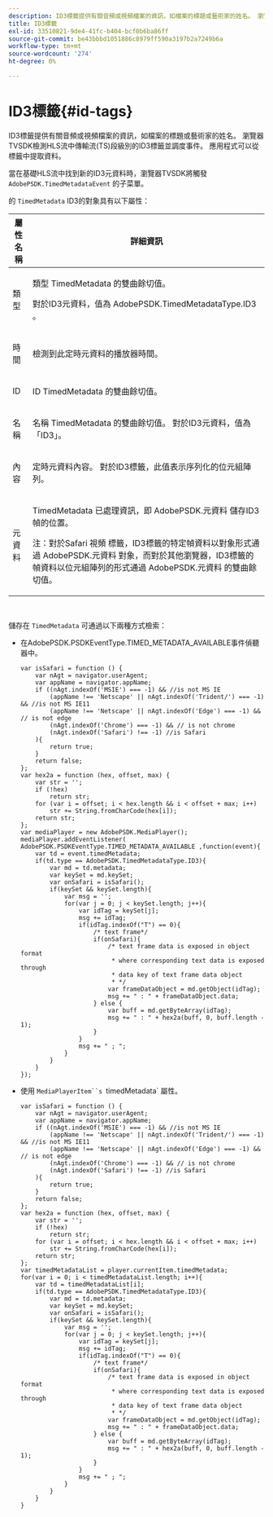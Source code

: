 ```yaml
---
description: ID3標籤提供有關音頻或視頻檔案的資訊，如檔案的標題或藝術家的姓名。 瀏覽器TVSDK檢測HLS流中傳輸流(TS)段級別的ID3標籤並調度事件。 應用程式可以從標籤中提取資料。
title: ID3標籤
exl-id: 33510821-9de4-41fc-b404-bcf0b6ba86ff
source-git-commit: be43bbbd1051886c8979ff590a3197b2a7249b6a
workflow-type: tm+mt
source-wordcount: '274'
ht-degree: 0%

---
```


# ID3標籤{#id-tags}

ID3標籤提供有關音頻或視頻檔案的資訊，如檔案的標題或藝術家的姓名。 瀏覽器TVSDK檢測HLS流中傳輸流(TS)段級別的ID3標籤並調度事件。 應用程式可以從標籤中提取資料。

當在基礎HLS流中找到新的ID3元資料時，瀏覽器TVSDK將觸發 `AdobePSDK.TimedMetadataEvent` 的子菜單。

的 `TimedMetadata` ID3的對象具有以下屬性：

<table id="table_6C61886187FB44B4B9821E4B00200018"> 
 <thead> 
  <tr> 
   <th colname="col1" class="entry"> 屬性名稱 </th> 
   <th colname="col2" class="entry"> 詳細資訊 </th> 
  </tr> 
 </thead>
 <tbody> 
  <tr> 
   <td colname="col1"> <p> <span class="codeph"> 類型 </span> </p> </td> 
   <td colname="col2"> <p>類型 <span class="codeph"> TimedMetadata </span> 的雙曲餘切值。 </p> <p>對於ID3元資料，值為 <span class="codeph"> AdobePSDK.TimedMetadataType.ID3 </span>。 </p> </td> 
  </tr> 
  <tr> 
   <td colname="col1"> <p> <span class="codeph"> 時間 </span> </p> </td> 
   <td colname="col2"> <p> 檢測到此定時元資料的播放器時間。 </p> </td> 
  </tr> 
  <tr> 
   <td colname="col1"> <p> <span class="codeph"> ID </span> </p> </td> 
   <td colname="col2"> <p>ID <span class="codeph"> TimedMetadata </span> 的雙曲餘切值。 </p> </td> 
  </tr> 
  <tr> 
   <td colname="col1"> <p> <span class="codeph"> 名稱 </span> </p> </td> 
   <td colname="col2"> <p>名稱 <span class="codeph"> TimedMetadata </span> 的雙曲餘切值。 對於ID3元資料，值為「ID3」。 </p> </td> 
  </tr> 
  <tr> 
   <td colname="col1"> <p> <span class="codeph"> 內容 </span> </p> </td> 
   <td colname="col2"> <p>定時元資料內容。 對於ID3標籤，此值表示序列化的位元組陣列。 </p> </td> 
  </tr> 
  <tr> 
   <td colname="col1"> <p> <span class="codeph"> 元資料 </span> </p> </td> 
   <td colname="col2"> <p> <span class="codeph"> TimedMetadata </span> 已處理資訊，即 <span class="codeph"> AdobePSDK.元資料 </span> 儲存ID3幀的位置。 </p> <p> <p>注：對於Safari <span class="codeph"> 視頻 </span> 標籤，ID3標籤的特定幀資料以對象形式通過 <span class="codeph"> AdobePSDK.元資料 </span> 對象，而對於其他瀏覽器，ID3標籤的幀資料以位元組陣列的形式通過 <span class="codeph"> AdobePSDK.元資料 </span> 的雙曲餘切值。 </p> </p> </td> 
  </tr> 
 </tbody> 
</table>

&#x200B;

儲存在 `TimedMetadata` 可通過以下兩種方式檢索：

* 在AdobePSDK.PSDKEventType.TIMED_METADATA_AVAILABLE事件偵聽器中。

   ```
   var isSafari = function () { 
       var nAgt = navigator.userAgent; 
       var appName = navigator.appName; 
       if ((nAgt.indexOf('MSIE') === -1) && //is not MS IE 
           (appName !== 'Netscape' || nAgt.indexOf('Trident/') === -1) && //is not MS IE11 
           (appName !== 'Netscape' || nAgt.indexOf('Edge') === -1) && // is not edge 
           (nAgt.indexOf('Chrome') === -1) && // is not chrome 
           (nAgt.indexOf('Safari') !== -1) //is Safari 
       ){ 
           return true; 
       } 
       return false; 
   }; 
   var hex2a = function (hex, offset, max) { 
       var str = ''; 
       if (!hex) 
           return str; 
       for (var i = offset; i < hex.length && i < offset + max; i++) 
           str += String.fromCharCode(hex[i]); 
       return str; 
   }; 
   var mediaPlayer = new AdobePSDK.MediaPlayer(); 
   mediaPlayer.addEventListener( AdobePSDK.PSDKEventType.TIMED_METADATA_AVAILABLE ,function(event){ 
       var td = event.timedMetadata; 
       if(td.type == AdobePSDK.TimedMetadataType.ID3){ 
           var md = td.metadata; 
           var keySet = md.keySet; 
           var onSafari = isSafari(); 
           if(keySet && keySet.length){ 
               var msg = ''; 
               for(var j = 0; j < keySet.length; j++){ 
                   var idTag = keySet[j]; 
                   msg += idTag; 
                   if(idTag.indexOf("T") == 0){ 
                       /* text frame*/ 
                       if(onSafari){ 
                           /* text frame data is exposed in object format 
                            * where corresponding text data is exposed through 
                            * data key of text frame data object 
                            * */ 
                           var frameDataObject = md.getObject(idTag); 
                           msg += " : " + frameDataObject.data; 
                       } else { 
                           var buff = md.getByteArray(idTag); 
                           msg += " : " + hex2a(buff, 0, buff.length - 1); 
                       } 
                   } 
                   msg += " ; "; 
               } 
           } 
       } 
   }); 
   ```

* 使用 `MediaPlayerItem``s `timedMetadata` 屬性。

   ```
   var isSafari = function () { 
       var nAgt = navigator.userAgent; 
       var appName = navigator.appName; 
       if ((nAgt.indexOf('MSIE') === -1) && //is not MS IE 
           (appName !== 'Netscape' || nAgt.indexOf('Trident/') === -1) && //is not MS IE11 
           (appName !== 'Netscape' || nAgt.indexOf('Edge') === -1) && // is not edge 
           (nAgt.indexOf('Chrome') === -1) && // is not chrome 
           (nAgt.indexOf('Safari') !== -1) //is Safari 
       ){ 
           return true; 
       } 
       return false; 
   }; 
   var hex2a = function (hex, offset, max) { 
       var str = ''; 
       if (!hex) 
           return str; 
       for (var i = offset; i < hex.length && i < offset + max; i++) 
           str += String.fromCharCode(hex[i]); 
       return str; 
   }; 
   var timedMetadataList = player.currentItem.timedMetadata; 
   for(var i = 0; i < timedMetadataList.length; i++){ 
       var td = timedMetadataList[i]; 
       if(td.type == AdobePSDK.TimedMetadataType.ID3){ 
           var md = td.metadata; 
           var keySet = md.keySet; 
           var onSafari = isSafari(); 
           if(keySet && keySet.length){ 
               var msg = ''; 
               for(var j = 0; j < keySet.length; j++){ 
                   var idTag = keySet[j]; 
                   msg += idTag; 
                   if(idTag.indexOf("T") == 0){ 
                       /* text frame*/ 
                       if(onSafari){ 
                           /* text frame data is exposed in object format 
                            * where corresponding text data is exposed through 
                            * data key of text frame data object 
                            * */ 
                           var frameDataObject = md.getObject(idTag); 
                           msg += " : " + frameDataObject.data; 
                       } else { 
                           var buff = md.getByteArray(idTag); 
                           msg += " : " + hex2a(buff, 0, buff.length - 1); 
                       } 
                   } 
                   msg += " ; "; 
               } 
           } 
       } 
   } 
   ```
